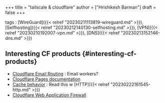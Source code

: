 +++
title = "tailscale & cloudflare"
author = ["Hrishikesh Barman"]
draft = false
+++

tags
: [WireGuard]({{< relref "20230211113819-wireguard.md" >}}), [Selfhosting]({{< relref "20230212140130-selfhosting.md" >}}), [VPN]({{< relref "20230210192007-vpn.md" >}}), [DNS]({{< relref "20230213152146-dns.md" >}})


## Interesting CF products {#interesting-cf-products}

-   [Cloudflare Email Routing](https://developers.cloudflare.com/email-routing/) : Email workers?
-   [Cloudflare Pages documentation](https://developers.cloudflare.com/pages/)
-   [Cache behavior](https://developers.cloudflare.com/cache/concepts/cache-behavior/) : Read this w [HTTP]({{< relref "20230222161545-http.md" >}})
-   [Cloudflare Web Application Firewall](https://developers.cloudflare.com/waf/)
